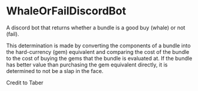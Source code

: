# WhaleOrFailDiscordBot
A discord bot that returns whether a bundle is a good buy (whale) or not (fail).

This determination is made by converting the components of a bundle into the hard-currency (gem) equivalent and comparing the cost of the bundle to the cost of buying the gems that the bundle is evaluated at. If the bundle has better value than purchasing the gem equivalent directly, it is determined to not be a slap in the face.

Credit to Taber
